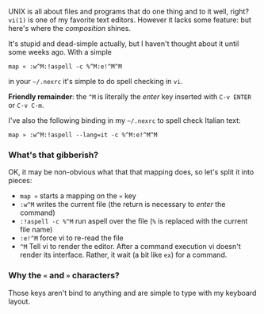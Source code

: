 UNIX is all about files and programs that do one thing and to it well,
right? `vi(1)` is one of my favorite text editors. However it lacks
some feature: but here's where the *composition* shines.

It's stupid and dead-simple actually, but I haven't thought
about it until some weeks ago. With a simple

```vi
map « :w^M:!aspell -c %^M:e!^M^M
```

in your `~/.nexrc` it's simple to do spell checking in `vi`.

**Friendly remainder**: the `^M` is literally the *enter* key inserted
with `C-v ENTER` or `C-v C-m`.

I've also the following binding in my `~/.nexrc` to spell check
Italian text:

```vi
map » :w^M:!aspell --lang=it -c %^M:e!^M^M
```

### What's that gibberish?

OK, it may be non-obvious what that that mapping does, so let's split
it into pieces:

 - `map «` starts a mapping on the `«` key
 - `:w^M` writes the current file (the return is necessary to *enter* the command)
 - `:!aspell -c %^M` run aspell over the file (`%` is replaced with the current file name)
 - `:e!^M` force vi to re-read the file
 - `^M` Tell vi to render the editor. After a command execution vi doesn't render its interface. Rather, it wait (a bit like `ex`) for a command. 

### Why the `«` and `»` characters?

Those keys aren't bind to anything and are simple to type with my keyboard layout.

